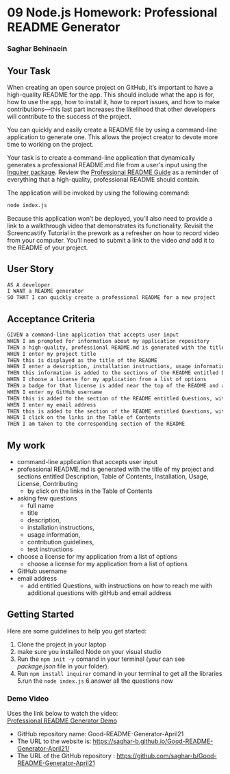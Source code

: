 # 09 Node.js Homework: Professional README Generator
### Saghar Behinaein
## Your Task

When creating an open source project on GitHub, it’s important to have a high-quality README for the app. This should include what the app is for, how to use the app, how to install it, how to report issues, and how to make contributions&mdash;this last part increases the likelihood that other developers will contribute to the success of the project. 

You can quickly and easily create a README file by using a command-line application to generate one. This allows the project creator to devote more time to working on the project.

Your task is to create a command-line application that dynamically generates a professional README.md file from a user's input using the [Inquirer package](https://www.npmjs.com/package/inquirer). Review the [Professional README Guide](https://coding-boot-camp.github.io/full-stack/github/professional-readme-guide) as a reminder of everything that a high-quality, professional README should contain. 

The application will be invoked by using the following command:

```bash
node index.js
```

Because this application won’t be deployed, you’ll also need to provide a link to a walkthrough video that demonstrates its functionality. Revisit the Screencastify Tutorial in the prework as a refresher on how to record video from your computer. You’ll need to submit a link to the video _and_ add it to the README of your project.


## User Story

```md
AS A developer
I WANT a README generator
SO THAT I can quickly create a professional README for a new project
```

## Acceptance Criteria

```md
GIVEN a command-line application that accepts user input
WHEN I am prompted for information about my application repository
THEN a high-quality, professional README.md is generated with the title of my project and sections entitled Description, Table of Contents, Installation, Usage, License, Contributing, Tests, and Questions
WHEN I enter my project title
THEN this is displayed as the title of the README
WHEN I enter a description, installation instructions, usage information, contribution guidelines, and test instructions
THEN this information is added to the sections of the README entitled Description, Installation, Usage, Contributing, and Tests
WHEN I choose a license for my application from a list of options
THEN a badge for that license is added near the top of the README and a notice is added to the section of the README entitled License that explains which license the application is covered under
WHEN I enter my GitHub username
THEN this is added to the section of the README entitled Questions, with a link to my GitHub profile
WHEN I enter my email address
THEN this is added to the section of the README entitled Questions, with instructions on how to reach me with additional questions
WHEN I click on the links in the Table of Contents
THEN I am taken to the corresponding section of the README
```
## My work
* command-line application that accepts user input
* professional README.md is generated with the title of my project and sections entitled Description, Table of Contents, Installation, Usage, License, Contributing
  * by click on the links in the Table of Contents
* asking few questions
  * full name
  * title
  * description, 
  * installation instructions, 
  * usage information, 
  * contribution guidelines, 
  * test instructions
* choose a license for my application from a list of options
  * choose a license for my application from a list of options
* GitHub username
* email address
  * add entitled Questions, with instructions on how to reach me with additional questions with gitHub and email address


## Getting Started

Here are some guidelines to help you get started:
1. Clone the project in your laptop  
2. make sure you installed Node on your visual studio 
3. Run the `npm init -y` comand in your terminal (your can see _package.json_ file in your folder). 
4. Run `npm install inquirer` comand in your terminal to get all the libraries 5.run the `node index.js` 6.answer all the questions now   


### Demo Video

Uses the link below to watch the video:  
  [Professional README Generator Demo](https://drive.google.com/file/d/17ErahXt8WRUh8QgWa1WXKXV7Pya4fXMi/view)
  
  
*  GitHub repository name: Good-README-Generator-April21
*  The URL to the website is: https://saghar-b.github.io/Good-README-Generator-April21/
*  The URL of the GitHub repository : https://github.com/saghar-b/Good-README-Generator-April21
